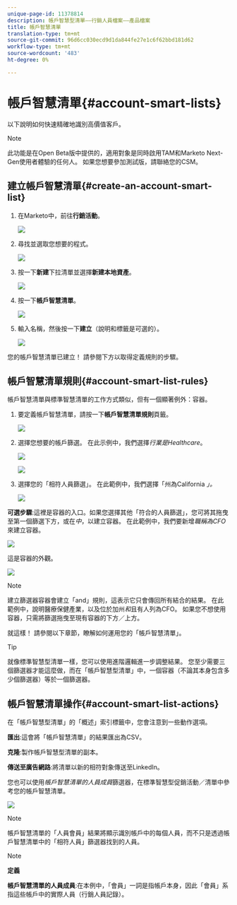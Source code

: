 ```yaml
---
unique-page-id: 11378814
description: 帳戶智慧型清單——行銷人員檔案——產品檔案
title: 帳戶智慧清單
translation-type: tm+mt
source-git-commit: 96d6cc030ecd9d1da844fe27e1c6f62bbd181d62
workflow-type: tm+mt
source-wordcount: '483'
ht-degree: 0%

---
```



# 帳戶智慧清單{#account-smart-lists}

以下說明如何快速精確地識別高價值客戶。

>[!NOTE]
>
>此功能是在Open Beta版中提供的，適用對象是同時啟用TAM和Marketo Next-Gen使用者體驗的任何人。 如果您想要參加測試版，請聯絡您的CSM。

## 建立帳戶智慧清單{#create-an-account-smart-list}

1. 在Marketo中，前往&#x200B;**行銷活動**。

   ![](assets/account-smart-lists-1.png)

1. 尋找並選取您想要的程式。

   ![](assets/account-smart-lists-2.png)

1. 按一下&#x200B;**新建**&#x200B;下拉清單並選擇&#x200B;**新建本地資產**。

   ![](assets/account-smart-lists-3.png)

1. 按一下&#x200B;**帳戶智慧清單**。

   ![](assets/account-smart-lists-4.png)

1. 輸入名稱，然後按一下&#x200B;**建立**（說明和標籤是可選的）。

   ![](assets/account-smart-lists-5.png)

您的帳戶智慧清單已建立！ 請參閱下方以取得定義規則的步驟。

## 帳戶智慧清單規則{#account-smart-list-rules}

帳戶智慧清單與標準智慧清單的工作方式類似，但有一個顯著例外：容器。

1. 要定義帳戶智慧清單，請按一下&#x200B;**帳戶智慧清單規則**&#x200B;頁籤。

   ![](assets/account-smart-lists-6.png)

1. 選擇您想要的帳戶篩選。 在此示例中，我們選擇&#x200B;_行業是Healthcare_。

   ![](assets/account-smart-lists-7.png)

   ![](assets/account-smart-lists-8.png)

1. 選擇您的「相符人員篩選」。 在此範例中，我們選擇「州為California _」。_

   ![](assets/account-smart-lists-9.png)

**可選步驟**:這裡是容器的入口。如果您選擇其他「符合的人員篩選」，您可將其拖曳至第一個篩選下方，或在&#x200B;_中_，以建立容器。 在此範例中，我們要新增&#x200B;_職稱為CFO_&#x200B;來建立容器。

![](assets/account-smart-lists-10.png)

這是容器的外觀。

![](assets/account-smart-lists-11.png)

>[!NOTE]
>
>建立篩選器容器會建立「and」規則，這表示它只會傳回所有結合的結果。 在此範例中，說明醫療保健產業，以及位於加州&#x200B;_和_&#x200B;且有人列為CFO。 如果您不想使用容器，只需將篩選拖曳至現有容器的下方／上方。

就這樣！ 請參閱以下章節，瞭解如何運用您的「帳戶智慧清單」。

>[!TIP]
>
>就像標準智慧型清單一樣，您可以使用進階邏輯進一步調整結果。 您至少需要三個篩選器才能這麼做，而在「帳戶智慧型清單」中，一個容器（不論其本身包含多少個篩選器）等於一個篩選器。

## 帳戶智慧清單操作{#account-smart-list-actions}

在「帳戶智慧型清單」的「概述」索引標籤中，您會注意到一些動作選項。

**匯出**:這會將「帳戶智慧清單」的結果匯出為CSV。

**克隆**:製作帳戶智慧型清單的副本。

**傳送至廣告網路**:將清單以新的相符對象傳送至LinkedIn。

您也可以使用&#x200B;_帳戶智慧清單的人員成員_&#x200B;篩選器，在標準智慧型促銷活動／清單中參考您的帳戶智慧清單。

![](assets/account-smart-lists-12.png)

>[!NOTE]
>
>帳戶智慧清單的「人員會員」結果將顯示識別帳戶中的每個人員，而不只是透過帳戶智慧清單中的「相符人員」篩選器找到的人員。

>[!NOTE]
>
>**定義**
>
>**帳戶智慧清單的人員成員**:在本例中，「會員」一詞是指帳戶本身，因此「會員」系指這些帳戶中的實際人員（行銷人員記錄）。
